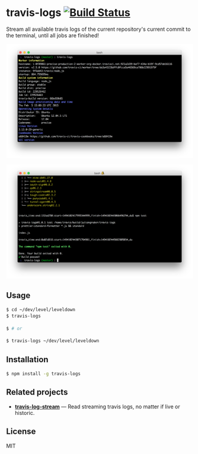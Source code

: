 
# travis-logs [![Build Status](https://travis-ci.org/juliangruber/travis-logs.svg?branch=master)](https://travis-ci.org/juliangruber/travis-logs)

Stream all available travis logs of the current repository's current commit to the terminal, until all jobs are finished!

![screenshot](screenshots/1.png)

![screenshot](screenshots/2.png)

## Usage

```bash
$ cd ~/dev/level/leveldown
$ travis-logs

$ # or

$ travis-logs ~/dev/level/leveldown
```

## Installation

```bash
$ npm install -g travis-logs
```

## Related projects

- __[travis-log-stream](https://github.com/juliangruber/travis-log-stream)__ &mdash; Read streaming travis logs, no matter if live or historic.

## License

MIT


